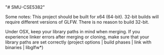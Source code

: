"# SMU-CSE5382" 

Some notes:
This project should be built for x64 (64-bit). 32-bit builds will require different versions of GLFW. There is no reason to build 32-bit.

Under OSX, keep your library paths in mind when merging. If you experience linker errors after merging or cloning, make sure that your library paths are set correctly (project options | build phases | link with binaries | libglfw*)

